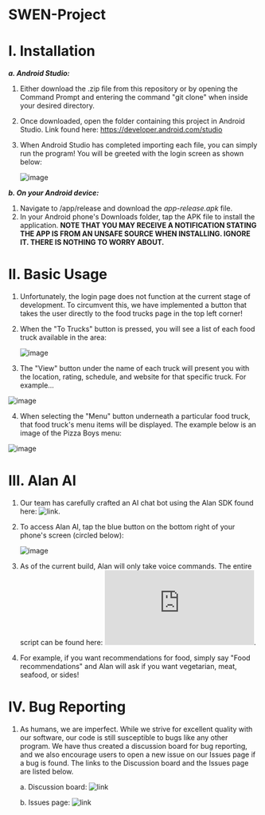 # SWEN-Project

# I. Installation
***a. Android Studio:***
1. Either download the .zip file from this repository or by opening the Command Prompt and entering the command "git clone" when inside your desired directory.
2. Once downloaded, open the folder containing this project in Android Studio. Link found here: https://developer.android.com/studio
3. When Android Studio has completed importing each file, you can simply run the program! You will be greeted with the login screen as shown below:


   ![image](https://github.com/Arctic-Bird/SWEN-Project/assets/64817522/d8e26723-f43c-4c80-b041-001946e16fd3)






***b. On your Android device:***
1. Navigate to /app/release and download the *app-release.apk* file.
2. In your Android phone's Downloads folder, tap the APK file to install the application.
   **NOTE THAT YOU MAY RECEIVE A NOTIFICATION STATING THE APP IS FROM AN UNSAFE SOURCE WHEN INSTALLING. IGNORE IT. THERE IS NOTHING TO WORRY ABOUT.**



   

# II. Basic Usage
1. Unfortunately, the login page does not function at the current stage of development. To circumvent this, we have implemented a button that takes the user directly to the food trucks page in the top left corner!
2. When the "To Trucks" button is pressed, you will see a list of each food truck available in the area:

   ![image](https://github.com/Arctic-Bird/SWEN-Project/assets/64817522/484558d6-be0b-4ff0-993e-964cd680aedb)

3. The "View" button under the name of each truck will present you with the location, rating, schedule, and website for that specific truck. For example...

![image](https://github.com/Arctic-Bird/SWEN-Project/assets/64817522/d295717f-1744-4a25-b73a-f94cae1cf2b5)


4. When selecting the "Menu" button underneath a particular food truck, that food truck's menu items will be displayed. The example below is an image of the Pizza Boys menu:
   
![image](https://github.com/Arctic-Bird/SWEN-Project/assets/64817522/f7f58251-4a8d-4b01-8b11-c7631208b770)


# III. Alan AI
1. Our team has carefully crafted an AI chat bot using the Alan SDK found here: ![link](https://alan.app/docs/client-api/android/android-api/).

2. To access Alan AI, tap the blue button on the bottom right of your phone's screen (circled below):
   
   ![image](https://github.com/Arctic-Bird/SWEN-Project/assets/64817522/16b23ccb-eb34-476a-a666-df5e7f3ec657)

3. As of the current build, Alan will only take voice commands. The entire script can be found here: ![link](https://github.com/Arctic-Bird/SWEN-Project/blob/main/TU_Food_Trucks_Alan_Script.txt).

4. For example, if you want recommendations for food, simply say "Food recommendations" and Alan will ask if you want vegetarian, meat, seafood, or sides!


# IV. Bug Reporting
1. As humans, we are imperfect. While we strive for excellent quality with our software, our code is still susceptible to bugs like any other program. We have thus created a discussion board for bug reporting, and we also encourage users to open a new issue on our Issues page if a bug is found. The links to the Discussion board and the Issues page are listed below.

   a. Discussion board: ![link](https://github.com/Arctic-Bird/SWEN-Project/discussions/1)
   
   b. Issues page: ![link](https://github.com/Arctic-Bird/SWEN-Project/issues)


